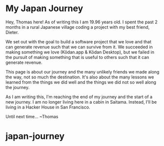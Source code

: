 # My Japan Journey

Hey, Thomas here! As of writing this I am 19.96 years old. I spent the past 2 months in a rural Japanese village coding a project with my best friend, Dieter.

We set out with the goal to build a software project that we love and that can generate revenue such that we can survive from it. We succeeded in making something we love (Kōdan.app & Kōdan Desktop), but we failed in the pursuit of making something that is useful to others such that it can generate revenue.

This page is about our journey and the many unlikely friends we made along the way, not so much the destination. It's also about the many lessons we learned from the things we did well and the things we did not so well along the journey.

As I am writing this, I'm reaching the end of my journey and the start of a new journey. I am no longer living here in a cabin in Saitama. Instead, I'll be living in a Hacker House in San Francisco.

Until next time...
~Thomas
# japan-journey
